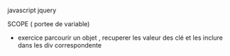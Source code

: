 javascript jquery

SCOPE ( portee de variable) 

+ exercice parcourir un objet , recuperer les valeur des clé et les inclure dans les div correspondente 
